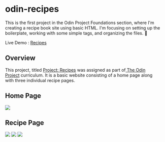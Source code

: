 # odin-recipes 

This is the first project in the Odin Project Foundations section, where I'm creating a recipe book site using basic HTML. I'm focusing on setting up the boilerplate, working with some simple tags, and organizing the files. 🍁

Live Demo : <a href = "https://golden-fox07.github.io/odin-recipes/" target="blank_"> Recipes </a>

## Overview

This project, titled <a href="https://www.theodinproject.com/lessons/foundations-recipes" target="blank_">Project: Recipes</a> was assigned as part of<a href="https://www.theodinproject.com/"> The Odin Project</a> curriculum. It is a basic website consisting of a home page along with three individual recipe pages.

## Home Page
<img src ="https://github.com/user-attachments/assets/9c0598e1-c5ed-4036-a71e-bf997883a62f">

## Recipe Page
<img src ="https://github.com/user-attachments/assets/601bbdd8-d4f6-49c4-b896-3e470c6b49d9">
<img src ="https://github.com/user-attachments/assets/df9fb70e-28a9-4f85-9a09-256fae2749bd">
<img src ="https://github.com/user-attachments/assets/d26d026d-c8fa-4bf4-90f6-b475d8bb094a">

